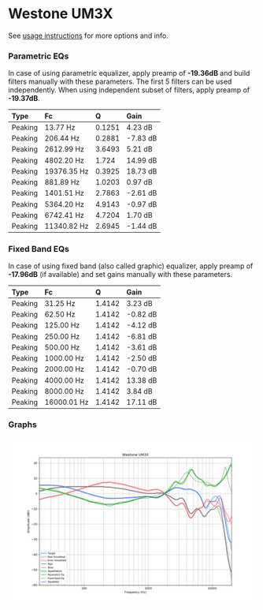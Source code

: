 # Westone UM3X
See [usage instructions](https://github.com/jaakkopasanen/AutoEq#usage) for more options and info.

### Parametric EQs
In case of using parametric equalizer, apply preamp of **-19.36dB** and build filters manually
with these parameters. The first 5 filters can be used independently.
When using independent subset of filters, apply preamp of **-19.37dB**.

| Type    | Fc          |      Q | Gain     |
|:--------|:------------|:-------|:---------|
| Peaking | 13.77 Hz    | 0.1251 | 4.23 dB  |
| Peaking | 206.44 Hz   | 0.2881 | -7.83 dB |
| Peaking | 2612.99 Hz  | 3.6493 | 5.21 dB  |
| Peaking | 4802.20 Hz  | 1.724  | 14.99 dB |
| Peaking | 19376.35 Hz | 0.3925 | 18.73 dB |
| Peaking | 881.89 Hz   | 1.0203 | 0.97 dB  |
| Peaking | 1401.51 Hz  | 2.7863 | -2.61 dB |
| Peaking | 5364.20 Hz  | 4.9143 | -0.97 dB |
| Peaking | 6742.41 Hz  | 4.7204 | 1.70 dB  |
| Peaking | 11340.82 Hz | 2.6945 | -1.44 dB |

### Fixed Band EQs
In case of using fixed band (also called graphic) equalizer, apply preamp of **-17.96dB**
(if available) and set gains manually with these parameters.

| Type    | Fc          |      Q | Gain     |
|:--------|:------------|:-------|:---------|
| Peaking | 31.25 Hz    | 1.4142 | 3.23 dB  |
| Peaking | 62.50 Hz    | 1.4142 | -0.82 dB |
| Peaking | 125.00 Hz   | 1.4142 | -4.12 dB |
| Peaking | 250.00 Hz   | 1.4142 | -6.81 dB |
| Peaking | 500.00 Hz   | 1.4142 | -3.61 dB |
| Peaking | 1000.00 Hz  | 1.4142 | -2.50 dB |
| Peaking | 2000.00 Hz  | 1.4142 | -0.70 dB |
| Peaking | 4000.00 Hz  | 1.4142 | 13.38 dB |
| Peaking | 8000.00 Hz  | 1.4142 | 3.84 dB  |
| Peaking | 16000.01 Hz | 1.4142 | 17.11 dB |

### Graphs
![](./Westone%20UM3X.png)